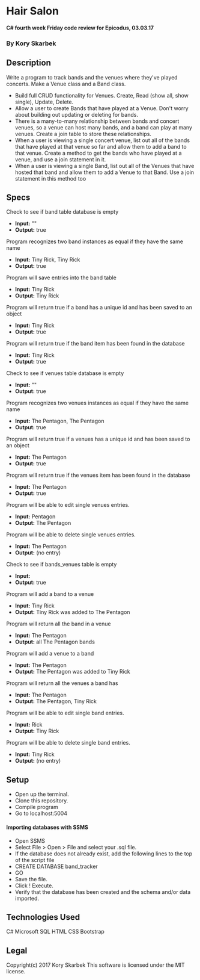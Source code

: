 # Hair Salon
**C# fourth week Friday code review for Epicodus, 03.03.17**
### By Kory Skarbek
## Description
Write a program to track bands and the venues where they've played concerts. Make a Venue class and a Band class.

* Build full CRUD functionality for Venues. Create, Read (show all, show single), Update, Delete.
* Allow a user to create Bands that have played at a Venue. Don't worry about building out updating or deleting for bands.
* There is a many-to-many relationship between bands and concert venues, so a venue can host many bands, and a band can play at many venues. Create a join table to store these relationships.
* When a user is viewing a single concert venue, list out all of the bands that have played at that venue so far and allow them to add a band to that venue. Create a method to get the bands who have played at a venue, and use a join statement in it.
* When a user is viewing a single Band, list out all of the Venues that have hosted that band and allow them to add a Venue to that Band. Use a join statement in this method too

## Specs

Check to see if band table database is empty
* **Input:** ""
* **Output:** true

Program recognizes two band instances as equal if they have the same name
* **Input:** Tiny Rick, Tiny Rick
* **Output:** true

Program will save entries into the band table
* **Input:** Tiny Rick
* **Output:** Tiny Rick

Program will return true if a band has a unique id and has been saved to an object
* **Input:** Tiny Rick
* **Output:** true

Program will return true if the band item has been found in the database
* **Input:** Tiny Rick
* **Output:** true

Check to see if venues table database is empty
* **Input:** ""
* **Output:** true

Program recognizes two venues instances as equal if they have the same name
* **Input:** The Pentagon, The Pentagon
* **Output:** true

Program will return true if a venues has a unique id and has been saved to an object
* **Input:** The Pentagon
* **Output:** true

Program will return true if the venues item has been found in the database
* **Input:** The Pentagon
* **Output:** true

Program will be able to edit single venues entries.
* **Input:** Pentagon
* **Output:** The Pentagon

Program will be able to delete single venues entries.
* **Input:** The Pentagon
* **Output:** (no entry)

Check to see if bands_venues table is empty
* **Input:**
* **Output:** true

Program will add a band to a venue
* **Input:** Tiny Rick
* **Output:** Tiny Rick was added to The Pentagon

Program will return all the band in a venue
* **Input:** The Pentagon
* **Output:** all The Pentagon bands

Program will add a venue to a band
* **Input:** The Pentagon
* **Output:** The Pentagon was added to Tiny Rick

Program will return all the venues a band has
* **Input:** The Pentagon
* **Output:** The Pentagon, Tiny Rick
<!--Ice Box-->

Program will be able to edit single band entries.
* **Input:** Rick
* **Output:** Tiny Rick

Program will be able to delete single band entries.
* **Input:** Tiny Rick
* **Output:** (no entry)

## Setup
* Open up the terminal.
* Clone this repository.
* Compile program
* Go to localhost:5004
#### Importing databases with SSMS
* Open SSMS
* Select File > Open > File and select your .sql file.
* If the database does not already exist, add the following lines to the top of the script file
* CREATE DATABASE band_tracker
* GO
* Save the file.
* Click ! Execute.
* Verify that the database has been created and the schema and/or data imported.

## Technologies Used
C#
Microsoft SQL
HTML
CSS
Bootstrap

## Legal
Copyright(c) 2017 Kory Skarbek
This software is licensed under the MIT license.
